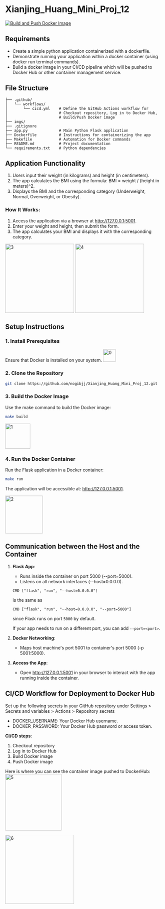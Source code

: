 # Xianjing_Huang_Mini_Proj_12
[![Build and Push Docker Image](https://github.com/nogibjj/Xianjing_Huang_Mini_Proj_12/actions/workflows/cicd.yml/badge.svg)](https://github.com/nogibjj/Xianjing_Huang_Mini_Proj_12/actions/workflows/cicd.yml)

## Requirements
* Create a simple python application containerized with a dockerfile.
* Demonstrate running your application within a docker container (using docker run terminal commands).
* Build a docker image in your CI/CD pipeline which will be pushed to Docker Hub or other container management service.

## File Structure
```
├── .github/
│   └── workflows/
│       └── cicd.yml    # Define the GitHub Actions workflow for 
│                       # Checkout repository, Log in to Docker Hub, 
│                       # Build/Push Docker image
├── imgs/
├── .gitignore
├── app.py              # Main Python Flask application
├── Dockerfile          # Instructions for containerizing the app
├── Makefile            # Automation for Docker commands
├── README.md           # Project documentation
└── requirements.txt    # Python dependencies
```

## Application Functionality
1. Users input their weight (in kilograms) and height (in centimeters).
2. The app calculates the BMI using the formula: BMI = weight / (height in meters)^2.
3. Displays the BMI and the corresponding category (Underweight, Normal, Overweight, or Obesity).
### How It Works:
1. Access the application via a browser at http://127.0.0.1:5001.
2. Enter your weight and height, then submit the form.
3. The app calculates your BMI and displays it with the corresponding category.

<img src="/imgs/003.png" alt="3" style="height:220px;">
<img src="/imgs/004.png" alt="4" style="height:220px;">

## Setup Instructions
### 1. Install Prerequisites
Ensure that Docker is installed on your system.
<img src="/imgs/000.png" alt="0" style="height:40px;">

### 2. Clone the Repository
```sh
git clone https://github.com/nogibjj/Xianjing_Huang_Mini_Proj_12.git
``` 

### 3. Build the Docker Image
Use the make command to build the Docker image:
```sh
make build
```
<img src="/imgs/001.png" alt="1" style="height:80px;">

### 4. Run the Docker Container
Run the Flask application in a Docker container:
```sh
make run
```
The application will be accessible at: http://127.0.0.1:5001.

<img src="/imgs/002.png" alt="2" style="height:120px;">

## Communication between the Host and the Container
1. **Flask App**:
   * Runs inside the container on port 5000 (--port=5000).
   * Listens on all network interfaces (--host=0.0.0.0).
   ```
   CMD ["flask", "run", "--host=0.0.0.0"]
   ```
   is the same as
   ```
   CMD ["flask", "run", "--host=0.0.0.0", "--port=5000"]
   ```
   since Flask runs on port `5000` by default. 

   If your app needs to run on a different port, you can add `--port=<port>`.
2. **Docker Networking**:
   * Maps host machine's port 5001 to container's port 5000 (-p 5001:5000).
3. **Access the App**:
   * Open http://127.0.0.1:5001 in your browser to interact with the app running inside the container.


## CI/CD Workflow for Deployment to Docker Hub

Set up the following secrets in your GitHub repository under Settings > Secrets and variables > Actions > Repository secrets
* DOCKER_USERNAME: Your Docker Hub username.
* DOCKER_PASSWORD: Your Docker Hub password or access token.

**CI/CD steps**: 
1. Checkout repository
2. Log in to Docker Hub
3. Build Docker image
4. Push Docker image

Here is where you can see the container image pushed to DockerHub:
<img src="/imgs/005.png" alt="5" style="height:180px;">

<img src="/imgs/006.png" alt="6" style="height:220px;">